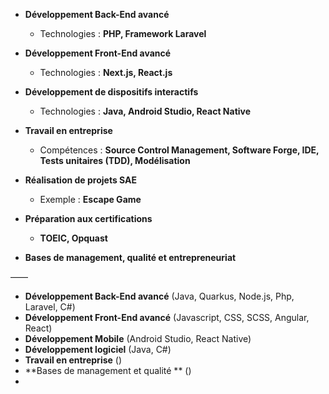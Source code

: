 - **Développement Back-End avancé**
    
    - Technologies : **PHP, Framework Laravel**
        
- **Développement Front-End avancé**
    
    - Technologies : **Next.js, React.js**
        
- **Développement de dispositifs interactifs**
    
    - Technologies : **Java, Android Studio, React Native**
        
- **Travail en entreprise**
    
    - Compétences : **Source Control Management, Software Forge, IDE, Tests unitaires (TDD), Modélisation**
        
- **Réalisation de projets SAE**
    
    - Exemple : **Escape Game**
        
- **Préparation aux certifications**
    
    - **TOEIC, Opquast**
        
- **Bases de management, qualité et entrepreneuriat**


——


- **Développement Back-End avancé** 
     (Java, Quarkus, Node.js, Php, Laravel, C#)
- **Développement Front-End avancé**
     (Javascript, CSS, SCSS, Angular, React)
- **Développement Mobile**
     (Android Studio, React Native)
- **Développement logiciel**
     (Java, C#)
- **Travail en entreprise**
     ()
- **Bases de management et qualité **
     ()
- 